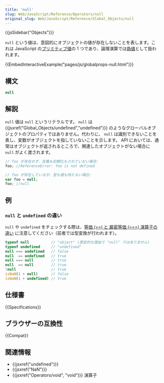 ```yaml
---
title: 'null'
slug: Web/JavaScript/Reference/Operators/null
original_slug: Web/JavaScript/Reference/Global_Objects/null
---
```


{{jsSidebar("Objects")}}

`null` という値は、意図的にオブジェクトの値が存在しないことを表します。これは JavaScript の[プリミティブ値](/ja/docs/Glossary/Primitive)の 1 つであり、論理演算では[偽値](/ja/docs/Glossary/Falsy)として扱われます。

{{EmbedInteractiveExample("pages/js/globalprops-null.html")}}

## 構文

```js
null
```

## 解説

`null` 値は `null` というリテラルです。 `null` は {{jsxref("Global_Objects/undefined","undefined")}} のようなグローバルオブジェクトのプロパティではありません。代わりに、 `null` は識別できないことを表し、変数がオブジェクトを指していないことを示します。 API においては、通常はオブジェクトが返されるところで、関連したオブジェクトがない場合に `null` がよく渡されます。

```js
// foo が存在せず、定義も初期化もされていない場合:
foo; //ReferenceError: foo is not defined
```

```js
// foo が存在しているが、型も値も持たない場合:
var foo = null;
foo; //null
```

## 例

### `null` と `undefined` の違い

`null` や `undefined` をチェックする際は、[等価 (==) と 厳密等価 (===) 演算子の違い](/ja/docs/Web/JavaScript/Reference/Operators) に注意してください（前者では型変換が行われます）。

```js
typeof null          // "object" (歴史的な理由で "null" ではありません)
typeof undefined     // "undefined"
null === undefined   // false
null  == undefined   // true
null === null        // true
null  == null        // true
!null                // true
isNaN(1 + null)      // false
isNaN(1 + undefined) // true
```

## 仕様書

{{Specifications}}

## ブラウザーの互換性

{{Compat}}

## 関連情報

- {{jsxref("undefined")}}
- {{jsxref("NaN")}}
- {{jsxref("Operators/void", "void")}} 演算子
